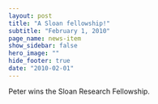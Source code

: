 ```yaml
---
layout: post
title: "A Sloan fellowship!"
subtitle: "February 1, 2010"
page_name: news-item
show_sidebar: false
hero_image: ""
hide_footer: true
date: "2010-02-01"
---
```


Peter wins the Sloan Research Fellowship.

